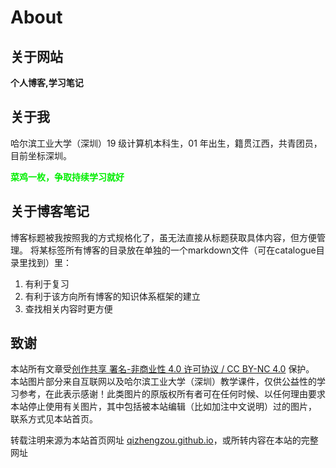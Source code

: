 # About




## 关于网站

**个人博客,学习笔记**

## 关于我

哈尔滨工业大学（深圳）19 级计算机本科生，01 年出生，籍贯江西，共青团员，目前坐标深圳。

<font color=gree>**菜鸡一枚，争取持续学习就好**</font>

## 关于博客笔记
博客标题被我按照我的方式规格化了，虽无法直接从标题获取具体内容，但方便管理。
将某标签所有博客的目录放在单独的一个markdown文件（可在catalogue目录里找到）里：
1. 有利于复习
2. 有利于该方向所有博客的知识体系框架的建立
3. 查找相关内容时更方便


## 致谢
本站所有文章受[创作共享 署名-非商业性 4.0 许可协议 / CC BY-NC 4.0](https://creativecommons.org/licenses/by-nc/4.0/) 保护。
本站图片部分来自互联网以及哈尔滨工业大学（深圳）教学课件，仅供公益性的学习参考，在此表示感谢！此类图片的原版权所有者可在任何时候、以任何理由要求本站停止使用有关图片，其中包括被本站编辑（比如加注中文说明）过的图片， 联系方式见本站首页。

转载注明来源为本站首页网址 [qizhengzou.github.io](https://qizhengzou.github.io/)，或所转内容在本站的完整网址


